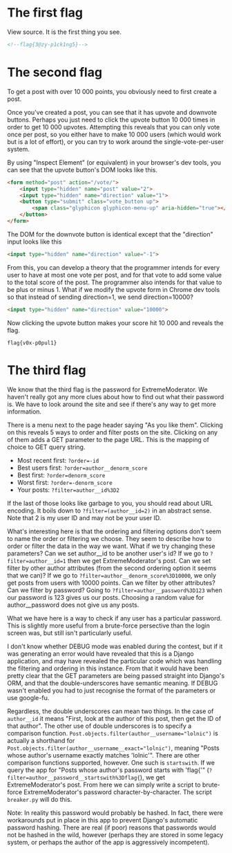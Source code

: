 The first flag
==============

View source. It is the first thing you see.

```html
<!--flag{3@zy-p1ck1ng5}-->
```

The second flag
===============

To get a post with over 10 000 points, you obviously need to first create a post.

Once you've created a post, you can see that it has upvote and downvote buttons. Perhaps you just need to click the upvote button 10 000 times in order to get 10 000 upvotes. Attempting this reveals that you can only vote once per post, so you either have to make 10 000 users (which would work but is a lot of effort), or you can try to work around the single-vote-per-user system.

By using "Inspect Element" (or equivalent) in your browser's dev tools, you can see that the upvote button's DOM looks like this.

```html
<form method="post" action="/vote/">
	<input type="hidden" name="post" value="2">
	<input type="hidden" name="direction" value="1">
	<button type="submit" class="vote_button up">
		<span class="glyphicon glyphicon-menu-up" aria-hidden="true"></span>
	</button>
</form>
```

The DOM for the downvote button is identical except that the "direction" input looks like this

```html
<input type="hidden" name="direction" value="-1">
```

From this, you can develop a theory that the programmer intends for every user to have at most one vote per post, and for that vote to add some value to the total score of the post. The programmer also intends for that value to be plus or minus 1. What if we modify the upvote form in Chrome dev tools so that instead of sending direction=1, we send direction=10000?

```html
<input type="hidden" name="direction" value="10000">
```

Now clicking the upvote button makes your score hit 10 000 and reveals the flag.

```
flag{v0x-p0pul1}
```

The third flag
==============

We know that the third flag is the password for ExtremeModerator. We haven't really got any more clues about how to find out what their password is. We have to look around the site and see if there's any way to get more information.

There is a menu next to the page header saying "As you like them". Clicking on this reveals 5 ways to order and filter posts on the site. Clicking on any of them adds a GET parameter to the page URL. This is the mapping of choice to GET query string.

* Most recent first: `?order=-id`
* Best users first: `?order=author__denorm_score`
* Best first: `?order=denorm_score`
* Worst first: `?order=-denorm_score`
* Your posts: `?filter=author__id%3D2`

If the last of those looks like garbage to you, you should read about URL encoding. It boils down to `?filter=(author__id=2)` in an abstract sense. Note that 2 is my user ID and may not be your user ID.

What's interesting here is that the ordering and filtering options don't seem to name the order or filtering we choose. They seem to describe how to order or filter the data in the way we want. What if we try changing these parameters? Can we set author__id to be another user's id? If we go to `?filter=author__id=1` then we get ExtremeModerator's post. Can we set filter by other author attributes (from the second ordering option it seems that we can)? If we go to `?filter=author__denorm_score%3D10000`, we only get posts from users with 10000 points. Can we filter by other attributes? Can we filter by password? Going to `?filter=author__password%3D123` when our password is 123 gives us our posts. Choosing a random value for author__password does not give us any posts.

What we have here is a way to check if any user has a particular password. This is slightly more useful from a brute-force persective than the login screen was, but still isn't particularly useful.

I don't know whether DEBUG mode was enabled during the contest, but if it was generating an error would have revealed that this is a Django application, and may have revealed the particular code which was handling the filtering and ordering in this instance. From that it would have been pretty clear that the GET parameters are being passed straight into Django's ORM, and that the double-underscores have semantic meaning. If DEBUG wasn't enabled you had to just recognise the format of the parameters or use google-fu.

Regardless, the double underscores can mean two things. In the case of `author__id` it means "First, look at the author of this post, then get the ID of that author". The other use of double underscores is to specify a comparison function. `Post.objects.filter(author__username="lolnic")` is actually a shorthand for `Post.objects.filter(author__username__exact="lolnic")`, meaning "Posts whose author's username exactly matches 'lolnic'". There are other comparison functions supported, however. One such is `startswith`. If we query the app for "Posts whose author's password starts with 'flag{'" (`?filter=author__password__startswith%3Dflag{`), we get ExtremeModerator's post. From here we can simply write a script to brute-force ExtremeModerator's password character-by-character. The script `breaker.py` will do this.

Note: In reality this password would probably be hashed. In fact, there were workarounds put in place in this app to prevent Django's automatic password hashing. There are real (if poor) reasons that passwords would not be hashed in the wild, however (perhaps they are stored in some legacy system, or perhaps the author of the app is aggressively incompetent).